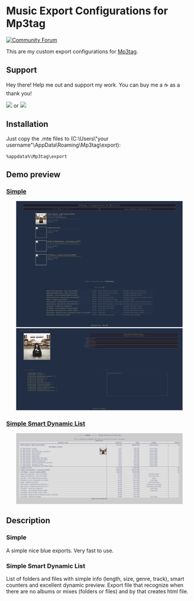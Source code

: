 # Music Export Configurations for Mp3tag

[![Community Forum][forum-shield]][forum]

This are my custom export configurations for [Mp3tag](https://www.mp3tag.de/en/).

## Support

Hey there! Help me out and support my work. You can buy me a :coffee: as a thank you!

<a href="https://www.buymeacoffee.com/amilino"><img src="https://www.buymeacoffee.com/assets/img/custom_images/orange_img.png" width="160px"></a> or <a href="https://www.paypal.com/paypalme/alanmilinovic1"><img src="https://www.paypalobjects.com/digitalassets/c/website/marketing/apac/C2/logos-buttons/optimize/44_Grey_PayPal_Pill_Button.png" width="120px"></a>

## Installation
Just copy the .mte files to (C:\Users\\"your username"\AppData\Roaming\Mp3tag\export):

```
%appdata%\Mp3tag\export
```

## Demo preview

### [Simple](https://raw.githack.com/alanmilinovic/mp3tag-exports/main/Preview/Simple/---%3D%3D%3D%20Burn%20%3D%3D%3D---.html)
<p align="center" float="left">
    <a href="https://raw.githubusercontent.com/alanmilinovic/mp3tag-exports/main/Preview/Simple%20Screenshot.png">
        <img src="https://raw.githubusercontent.com/alanmilinovic/mp3tag-exports/main/Preview/Simple%20Screenshot.png" width="450" alt="click for demo" />
    </a>
    <a href="https://raw.githubusercontent.com/alanmilinovic/mp3tag-exports/main/Preview/Simple%20Album%20Screenshot.png">
        <img src="https://raw.githubusercontent.com/alanmilinovic/mp3tag-exports/main/Preview/Simple%20Album%20Screenshot.png" width="450" alt="click for demo" />
    </a>
</p>

### [Simple Smart Dynamic List](https://raw.githack.com/alanmilinovic/mp3tag-exports/main/Preview/Simple%20Smart%20Dynamic%20List/---%3D%3D%3D%20Burn%20%3D%3D%3D---%20(((Dynamic%20Music%20List))).html)
<p align="center" float="left">
    <a href="https://raw.githubusercontent.com/alanmilinovic/mp3tag-exports/main/Preview/Simple%20Smart%20Dynamic%20List%20Screenshot.png">
        <img src="https://raw.githubusercontent.com/alanmilinovic/mp3tag-exports/main/Preview/Simple%20Smart%20Dynamic%20List%20Screenshot.png" width="450" alt="click for demo" />
    </a>
</p>

## Description

### Simple
A simple nice blue exports. Very fast to use.

### Simple Smart Dynamic List
List of folders and files with simple info (length, size, genre, track), smart counters and excellent
dynamic preview. Export file that recognize when there are no albums or mixes (folders or files) and by
that creates html file.

[forum-shield]: https://img.shields.io/badge/community-forum-brightgreen.svg?style=for-the-badge
[forum]: https://community.mp3tag.de/t/milkas-exports/2422
